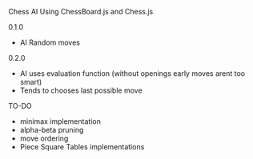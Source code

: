 Chess AI 
Using ChessBoard.js and Chess.js

0.1.0
- AI Random moves

0.2.0
- AI uses evaluation function (without openings early moves arent too smart)
- Tends to chooses last possible move

TO-DO
- minimax implementation
- alpha-beta pruning
- move ordering
- Piece Square Tables implementations
